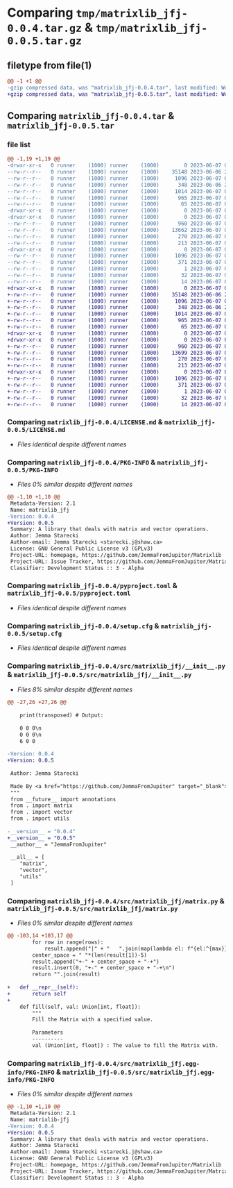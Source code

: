 # Comparing `tmp/matrixlib_jfj-0.0.4.tar.gz` & `tmp/matrixlib_jfj-0.0.5.tar.gz`

## filetype from file(1)

```diff
@@ -1 +1 @@
-gzip compressed data, was "matrixlib_jfj-0.0.4.tar", last modified: Wed Jun  7 02:05:45 2023, max compression
+gzip compressed data, was "matrixlib_jfj-0.0.5.tar", last modified: Wed Jun  7 03:18:05 2023, max compression
```

## Comparing `matrixlib_jfj-0.0.4.tar` & `matrixlib_jfj-0.0.5.tar`

### file list

```diff
@@ -1,19 +1,19 @@
-drwxr-xr-x   0 runner    (1000) runner    (1000)        0 2023-06-07 02:05:45.552305 matrixlib_jfj-0.0.4/
--rw-r--r--   0 runner    (1000) runner    (1000)    35148 2023-06-06 20:50:00.000000 matrixlib_jfj-0.0.4/LICENSE.md
--rw-r--r--   0 runner    (1000) runner    (1000)     1096 2023-06-07 02:05:45.552305 matrixlib_jfj-0.0.4/PKG-INFO
--rw-r--r--   0 runner    (1000) runner    (1000)      348 2023-06-06 20:36:36.000000 matrixlib_jfj-0.0.4/README.md
--rw-r--r--   0 runner    (1000) runner    (1000)     1014 2023-06-07 01:46:06.000000 matrixlib_jfj-0.0.4/pyproject.toml
--rw-r--r--   0 runner    (1000) runner    (1000)      965 2023-06-07 02:05:45.552305 matrixlib_jfj-0.0.4/setup.cfg
--rw-r--r--   0 runner    (1000) runner    (1000)       65 2023-06-07 01:15:59.000000 matrixlib_jfj-0.0.4/setup.py
-drwxr-xr-x   0 runner    (1000) runner    (1000)        0 2023-06-07 02:05:45.548305 matrixlib_jfj-0.0.4/src/
-drwxr-xr-x   0 runner    (1000) runner    (1000)        0 2023-06-07 02:05:45.548305 matrixlib_jfj-0.0.4/src/matrixlib_jfj/
--rw-r--r--   0 runner    (1000) runner    (1000)      960 2023-06-07 02:05:39.000000 matrixlib_jfj-0.0.4/src/matrixlib_jfj/__init__.py
--rw-r--r--   0 runner    (1000) runner    (1000)    13662 2023-06-07 02:02:54.000000 matrixlib_jfj-0.0.4/src/matrixlib_jfj/matrix.py
--rw-r--r--   0 runner    (1000) runner    (1000)      270 2023-06-07 01:45:54.000000 matrixlib_jfj-0.0.4/src/matrixlib_jfj/utils.py
--rw-r--r--   0 runner    (1000) runner    (1000)      213 2023-06-07 01:45:54.000000 matrixlib_jfj-0.0.4/src/matrixlib_jfj/vector.py
-drwxr-xr-x   0 runner    (1000) runner    (1000)        0 2023-06-07 02:05:45.552305 matrixlib_jfj-0.0.4/src/matrixlib_jfj.egg-info/
--rw-r--r--   0 runner    (1000) runner    (1000)     1096 2023-06-07 02:05:45.000000 matrixlib_jfj-0.0.4/src/matrixlib_jfj.egg-info/PKG-INFO
--rw-r--r--   0 runner    (1000) runner    (1000)      371 2023-06-07 02:05:45.000000 matrixlib_jfj-0.0.4/src/matrixlib_jfj.egg-info/SOURCES.txt
--rw-r--r--   0 runner    (1000) runner    (1000)        1 2023-06-07 02:05:45.000000 matrixlib_jfj-0.0.4/src/matrixlib_jfj.egg-info/dependency_links.txt
--rw-r--r--   0 runner    (1000) runner    (1000)       32 2023-06-07 02:05:45.000000 matrixlib_jfj-0.0.4/src/matrixlib_jfj.egg-info/requires.txt
--rw-r--r--   0 runner    (1000) runner    (1000)       14 2023-06-07 02:05:45.000000 matrixlib_jfj-0.0.4/src/matrixlib_jfj.egg-info/top_level.txt
+drwxr-xr-x   0 runner    (1000) runner    (1000)        0 2023-06-07 03:18:05.715081 matrixlib_jfj-0.0.5/
+-rw-r--r--   0 runner    (1000) runner    (1000)    35148 2023-06-06 20:50:00.000000 matrixlib_jfj-0.0.5/LICENSE.md
+-rw-r--r--   0 runner    (1000) runner    (1000)     1096 2023-06-07 03:18:05.719081 matrixlib_jfj-0.0.5/PKG-INFO
+-rw-r--r--   0 runner    (1000) runner    (1000)      348 2023-06-06 20:36:36.000000 matrixlib_jfj-0.0.5/README.md
+-rw-r--r--   0 runner    (1000) runner    (1000)     1014 2023-06-07 01:46:06.000000 matrixlib_jfj-0.0.5/pyproject.toml
+-rw-r--r--   0 runner    (1000) runner    (1000)      965 2023-06-07 03:18:05.719081 matrixlib_jfj-0.0.5/setup.cfg
+-rw-r--r--   0 runner    (1000) runner    (1000)       65 2023-06-07 01:15:59.000000 matrixlib_jfj-0.0.5/setup.py
+drwxr-xr-x   0 runner    (1000) runner    (1000)        0 2023-06-07 03:18:05.711081 matrixlib_jfj-0.0.5/src/
+drwxr-xr-x   0 runner    (1000) runner    (1000)        0 2023-06-07 03:18:05.715081 matrixlib_jfj-0.0.5/src/matrixlib_jfj/
+-rw-r--r--   0 runner    (1000) runner    (1000)      960 2023-06-07 03:17:46.000000 matrixlib_jfj-0.0.5/src/matrixlib_jfj/__init__.py
+-rw-r--r--   0 runner    (1000) runner    (1000)    13699 2023-06-07 03:15:46.000000 matrixlib_jfj-0.0.5/src/matrixlib_jfj/matrix.py
+-rw-r--r--   0 runner    (1000) runner    (1000)      270 2023-06-07 01:45:54.000000 matrixlib_jfj-0.0.5/src/matrixlib_jfj/utils.py
+-rw-r--r--   0 runner    (1000) runner    (1000)      213 2023-06-07 01:45:54.000000 matrixlib_jfj-0.0.5/src/matrixlib_jfj/vector.py
+drwxr-xr-x   0 runner    (1000) runner    (1000)        0 2023-06-07 03:18:05.715081 matrixlib_jfj-0.0.5/src/matrixlib_jfj.egg-info/
+-rw-r--r--   0 runner    (1000) runner    (1000)     1096 2023-06-07 03:18:05.000000 matrixlib_jfj-0.0.5/src/matrixlib_jfj.egg-info/PKG-INFO
+-rw-r--r--   0 runner    (1000) runner    (1000)      371 2023-06-07 03:18:05.000000 matrixlib_jfj-0.0.5/src/matrixlib_jfj.egg-info/SOURCES.txt
+-rw-r--r--   0 runner    (1000) runner    (1000)        1 2023-06-07 03:18:05.000000 matrixlib_jfj-0.0.5/src/matrixlib_jfj.egg-info/dependency_links.txt
+-rw-r--r--   0 runner    (1000) runner    (1000)       32 2023-06-07 03:18:05.000000 matrixlib_jfj-0.0.5/src/matrixlib_jfj.egg-info/requires.txt
+-rw-r--r--   0 runner    (1000) runner    (1000)       14 2023-06-07 03:18:05.000000 matrixlib_jfj-0.0.5/src/matrixlib_jfj.egg-info/top_level.txt
```

### Comparing `matrixlib_jfj-0.0.4/LICENSE.md` & `matrixlib_jfj-0.0.5/LICENSE.md`

 * *Files identical despite different names*

### Comparing `matrixlib_jfj-0.0.4/PKG-INFO` & `matrixlib_jfj-0.0.5/PKG-INFO`

 * *Files 0% similar despite different names*

```diff
@@ -1,10 +1,10 @@
 Metadata-Version: 2.1
 Name: matrixlib_jfj
-Version: 0.0.4
+Version: 0.0.5
 Summary: A library that deals with matrix and vector operations.
 Author: Jemma Starecki
 Author-email: Jemma Starecki <starecki.j@shaw.ca>
 License: GNU General Public License v3 (GPLv3)
 Project-URL: homepage, https://github.com/JemmaFromJupiter/Matrixlib
 Project-URL: Issue Tracker, https://github.com/JemmaFromJupiter/Matrixlib/issues
 Classifier: Development Status :: 3 - Alpha
```

### Comparing `matrixlib_jfj-0.0.4/pyproject.toml` & `matrixlib_jfj-0.0.5/pyproject.toml`

 * *Files identical despite different names*

### Comparing `matrixlib_jfj-0.0.4/setup.cfg` & `matrixlib_jfj-0.0.5/setup.cfg`

 * *Files identical despite different names*

### Comparing `matrixlib_jfj-0.0.4/src/matrixlib_jfj/__init__.py` & `matrixlib_jfj-0.0.5/src/matrixlib_jfj/__init__.py`

 * *Files 8% similar despite different names*

```diff
@@ -27,26 +27,26 @@
 
  	print(transposed) # Output:
 
  	0 0 0\n
 	0 0 0\n
  	6 0 0
 
-Version: 0.0.4
+Version: 0.0.5
 
 Author: Jemma Starecki
 
 Made By <a href="https://github.com/JemmaFromJupiter" target="_blank">JemmaFromJupiter</a> On Github.
 """
 from __future__ import annotations
 from . import matrix
 from . import vector
 from . import utils
 
-__version__ = "0.0.4"
+__version__ = "0.0.5"
 __author__ = "JemmaFromJupiter"
 
 __all__ = [
 	"matrix",
 	"vector",
 	"utils"
 ]
```

### Comparing `matrixlib_jfj-0.0.4/src/matrixlib_jfj/matrix.py` & `matrixlib_jfj-0.0.5/src/matrixlib_jfj/matrix.py`

 * *Files 0% similar despite different names*

```diff
@@ -103,14 +103,17 @@
 		for row in range(rows):
 			result.append("|" + "   ".join(map(lambda el: f"{el:^{max}}", self[row])) + "|\n")
 		center_space = " "*(len(result[1])-5)
 		result.append("+-" + center_space + "-+")
 		result.insert(0, "+-" + center_space + "-+\n")
 		return "".join(result)
 
+	def __repr__(self):
+		return self
+	
 	def fill(self, val: Union[int, float]):
 		"""
 		Fill the Matrix with a specified value.
 
  		Parameters
 	 	----------
 	 	val (Union[int, float]) : The value to fill the Matrix with.
```

### Comparing `matrixlib_jfj-0.0.4/src/matrixlib_jfj.egg-info/PKG-INFO` & `matrixlib_jfj-0.0.5/src/matrixlib_jfj.egg-info/PKG-INFO`

 * *Files 0% similar despite different names*

```diff
@@ -1,10 +1,10 @@
 Metadata-Version: 2.1
 Name: matrixlib-jfj
-Version: 0.0.4
+Version: 0.0.5
 Summary: A library that deals with matrix and vector operations.
 Author: Jemma Starecki
 Author-email: Jemma Starecki <starecki.j@shaw.ca>
 License: GNU General Public License v3 (GPLv3)
 Project-URL: homepage, https://github.com/JemmaFromJupiter/Matrixlib
 Project-URL: Issue Tracker, https://github.com/JemmaFromJupiter/Matrixlib/issues
 Classifier: Development Status :: 3 - Alpha
```


